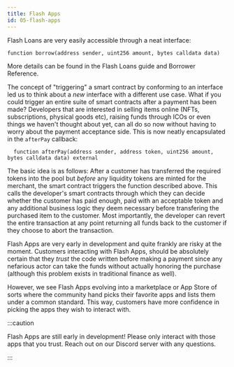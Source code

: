 ```yaml
---
title: Flash Apps
id: 05-flash-apps
---
```


Flash Loans are very easily accessible through a neat interface:

```solidity
function borrow(address sender, uint256 amount, bytes calldata data)
```

More details can be found in the <Link to="/docs/02-core/04-flash-loans">Flash Loans</Link> guide and <Link to="/docs/06-references/01-core/04-borrower">Borrower Reference</Link>.

The concept of "triggering" a smart contract by conforming to an interface led us to think about a *new* interface with a different use case. What if you could trigger an entire suite of smart contracts after a payment has been made? Developers that are interested in selling items online (NFTs, subscriptions, physical goods etc), raising funds through ICOs or even things we haven't thought about yet, can all do so now without having to worry about the payment acceptance side. This is now neatly encapsulated in the `afterPay` callback:

```solidity
  function afterPay(address sender, address token, uint256 amount, bytes calldata data) external
```

The basic idea is as follows: After a customer has transferred the required tokens into the pool but *before* any liquidity tokens are minted for the merchant, the smart contract triggers the function described above. This calls the developer's smart contracts through which they can decide whether the customer has paid enough, paid with an acceptable token and any additional business logic they deem necessary before transfering the purchased item to the customer. Most importantly, the developer can revert the entire transaction at any point returning all funds back to the customer if they choose to abort the transaction.

Flash Apps are very early in development and quite frankly are risky at the moment. Customers interacting with Flash Apps, should be absolutely certain that they *trust* the code written before making a payment since any nefarious actor can take the funds without actually honoring the purchase (although this problem exists in traditional finance as well).

However, we see Flash Apps evolving into a marketplace or App Store of sorts where the community hand picks their favorite apps and lists them under a common standard. This way, customers have more confidence in picking the apps they wish to interact with.

:::caution

Flash Apps are still early in development! Please only interact with those apps that you trust. Reach out on our Discord server with any questions.

:::